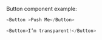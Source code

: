 Button component example:

```js
<Button >Push Me</Button>
```

```js { "props": { "className": "checks" } }
<Button>I’m transparent!</Button>
```